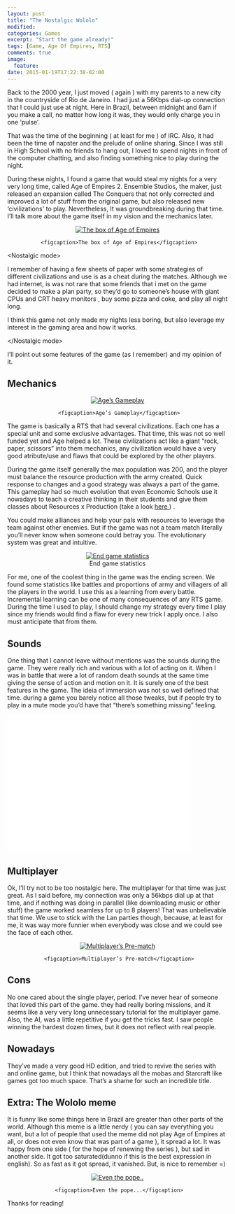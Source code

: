 ```yaml
---
layout: post
title: "The Nostalgic Wololo"
modified:
categories: Games
excerpt: "Start the game already!"
tags: [Game, Age Of Empires, RTS]
comments: true
image:
  feature:
date: 2015-01-19T17:22:38-02:00
---
```


Back to the 2000 year, I just moved ( again ) with my parents to a new city in the countryside of Rio de Janeiro. I had just a 56Kbps dial-up connection that I could just use at night. Here in Brazil, between midnight and 6am if you make a call, no matter how long it was, they would only charge you in one ‘pulse’.

That was the time of the beginning ( at least for me ) of IRC. Also, it had been the time of napster and the prelude of online sharing. Since I was still in High School with no friends to hang out, I loved to spend nights in front of the computer chatting, and also finding something nice to play during the night.

During these nights, I found a game that would steal my nights for a very very long time, called Age of Empires 2. Ensemble Studios, the maker, just released an expansion called The Conquers that not only corrected and improved a lot of stuff from the original game, but also released new ‘civilizations' to play. Nevertheless, It was groundbreaking during that time. I’ll talk more about the game itself in my vision and the mechanics later.

<div align="center">
<figure>
     <a href="/images/age00.png"><img src="/images/age00.png" alt="The box of Age of Empires" align="middle"></a>
 
     <figcaption>The box of Age of Empires</figcaption>
</figure>
</div>

&lt;Nostalgic mode&gt;

I remember of having a few sheets of paper with some strategies of different civilizations  and use is as a cheat during the matches. Although we had internet, is was not rare that some friends that i met on the game decided to make a plan party, so they’d go to someone’s house with giant CPUs and CRT heavy monitors , buy some pizza and coke, and play all night long.

I think this game not only made my nights less boring, but also leverage my interest in the gaming area and how it works.

&lt;/Nostalgic mode&gt;

I’ll point out some features of the game (as I remember) and my opinion of it.

## Mechanics

<div align="center">
<figure>
     <a href="/images/age01.jpg"><img src="/images/age01.jpg" alt="Age’s Gameplay" align="middle"></a>
 
     <figcaption>Age’s Gameplay</figcaption>
</figure>
</div>


The game is basically a RTS that had several civilizations. Each one has a special unit and some exclusive advantages. That time, this was not so well funded yet and Age helped a lot. These civilizations act like a giant “rock, paper, scissors” into them mechanics, any civilization would have a very good atribute/use and flaws that could be explored by the other players.

During the game itself generally the max population was 200, and the player must balance the resource production with the army created. Quick response to changes and a good strategy was always a part of the game. This gameplay had so much evolution that even Economic Schools use it nowadays to teach a creative thinking in their students and give them classes about Resources x Production (take a look <a href="http://www.coursehero.org/course/starcraft-theory-and-strategy"> here </a>) .

You could make alliances and help your pals with resources to leverage the team against other enemies. But if the game was not a team match literally you’ll never know when someone could betray you. The evolutionary system was great and intuitive.

<div align="center">
<figure>
     <a href="/images/age02.jpg"><img src="/images/age02.jpg" alt="End game statistics" align="middle"></a> 
     <figcaption>End game statistics</figcaption>
</figure>
</div>

For me, one of the coolest thing in the game was the ending screen. We found some statistics like battles and proportions of army and villagers of all the players in the world. I use this as a learning from every battle. Incremental learning can be one of many consequences of any RTS game. During the time I used to play, I should change my strategy every time I play since my friends would find a flaw for every new trick I apply once. I also must anticipate that from them.

## Sounds

One thing that I cannot leave without mentions was the sounds during the game. They were really rich and various with a lot of acting on it. When I was in battle that were a lot of random death sounds at the same time giving the sense of action and motion on it. It is surely one of the best features in the game. The ideia of immersion was not so well defined that time. during a game you barely notice all those tweaks, but if people try to play in a mute mode you’d have that “there’s something missing” feeling.

<iframe width="420" height="315" src="//www.youtube.com/embed/2oTUvjgvVWE" frameborder="0" allowfullscreen>
</iframe>

## Multiplayer

Ok, I’ll try not to be too nostalgic here. The multiplayer for that time was just great. As I said before, my connection was only a 56kbps dial up at that time, and if nothing was doing in parallel (like downloading music or other stuff) the game worked seamless for up to 8 players! That was unbelievable that time. We use to stick with the Lan parties though, because, at least for me, it was way more funnier when everybody was close and we could see the face of each other.

<div align="center">
<figure>
     <a href="/images/age03.png"><img src="/images/age03.png" alt="Multiplayer’s Pre-match" align="middle"></a>
 
     <figcaption>Multiplayer’s Pre-match</figcaption>
</figure>
</div>


## Cons

No one cared about the single player, period. I’ve never hear of someone that loved this part of the game. they had really boring missions, and it seems like a very very long unnecessary tutorial for the multiplayer game. Also, the AI, was a little repetitive if you get the tricks fast. I saw people winning the hardest dozen times, but it does not reflect with real people.

## Nowadays

They’ve made a very good HD edition, and tried to revive the series with and online game, but I think that nowadays all the mobas and Starcraft like games got too much space. That’s a shame for such an incredible title.

## Extra: The Wololo meme

It is funny like some things here in Brazil are greater than other parts of the world. Although this meme is a little nerdy ( you can say everything you want, but a lot of people that used the meme did not play Age of Empires at all, or does not even know that was part of a game ), it spread a lot. It was happy from one side ( for the hope of renewing the series ), but sad in another side. It got too saturated(dunno if this is the best expression in english). So as fast as it got spread, it vanished. But, is nice to remember =)

<div align="center">
<figure>
     <a href="/images/ageWololo.jpg"><img src="/images/ageWololo.jpg" alt="Even the pope.." align="middle"></a>
 
     <figcaption>Even the pope...</figcaption>
</figure>
</div>


Thanks for reading!